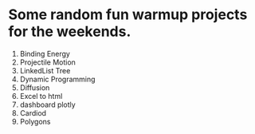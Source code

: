 # Some random fun warmup projects for the weekends.

1. Binding Energy
2. Projectile Motion
3. LinkedList Tree
4. Dynamic Programming
5. Diffusion
6. Excel to html
7. dashboard plotly
8. Cardiod
9. Polygons
